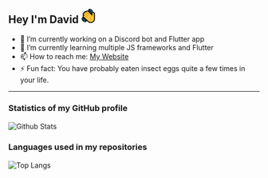 ## Hey I'm David <img src="https://raw.githubusercontent.com/masterdodo/masterdodo/main/.github/images/gh-hand-wave.gif" height="30">
- 🔭 I’m currently working on a Discord bot and Flutter app
- 🌱 I’m currently learning multiple JS frameworks and Flutter
- 📫 How to reach me: [My Website](https://aristovnik.com)
- ⚡ Fun fact: You have probably eaten insect eggs quite a few times in your life.

---

### Statistics of my GitHub profile

<img align="center" alt="Github Stats" src="https://github-readme-stats.vercel.app/api?username=masterdodo&show_icons=true&hide_border=true&count_private=true&theme=tokyonight&hide=prs,contribs">

### Languages used in my repositories

<img align="center" alt="Top Langs" src="https://github-readme-stats.vercel.app/api/top-langs/?username=masterdodo&layout=compact&theme=tokyonight&hide_border=true&count_private=true">
